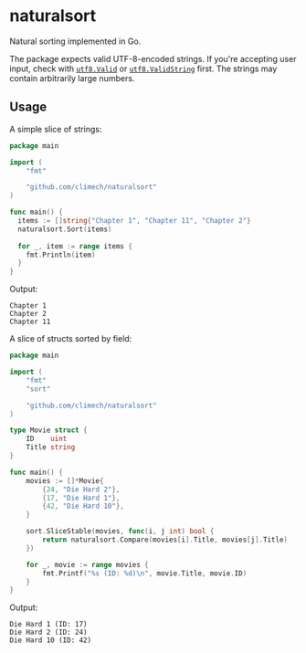 # naturalsort #

Natural sorting implemented in Go.

The package expects valid UTF-8-encoded strings. If you're accepting user input, check with [`utf8.Valid`](https://golang.org/pkg/unicode/utf8/#Valid) or [`utf8.ValidString`](https://golang.org/pkg/unicode/utf8/#ValidString) first.  The strings may contain arbitrarily large numbers.

## Usage ##

A simple slice of strings:

```go
package main

import (
    "fmt"

    "github.com/climech/naturalsort"
)

func main() {
  items := []string{"Chapter 1", "Chapter 11", "Chapter 2"}
  naturalsort.Sort(items)
  
  for _, item := range items {
    fmt.Println(item)
  }
}
```

Output:

```
Chapter 1
Chapter 2
Chapter 11
```

A slice of structs sorted by field:

```go
package main

import (
	"fmt"
	"sort"

	"github.com/climech/naturalsort"
)

type Movie struct {
	ID    uint
	Title string
}

func main() {
	movies := []*Movie{
		{24, "Die Hard 2"},
		{17, "Die Hard 1"},
		{42, "Die Hard 10"},
	}

	sort.SliceStable(movies, func(i, j int) bool {
		return naturalsort.Compare(movies[i].Title, movies[j].Title)
	})

	for _, movie := range movies {
		fmt.Printf("%s (ID: %d)\n", movie.Title, movie.ID)
	}
}
```

Output:

```
Die Hard 1 (ID: 17)
Die Hard 2 (ID: 24)
Die Hard 10 (ID: 42)
```

